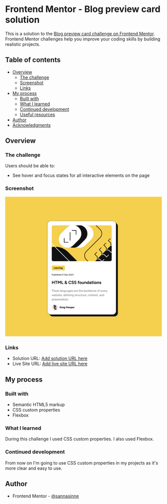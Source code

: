 # Frontend Mentor - Blog preview card solution

This is a solution to the [Blog preview card challenge on Frontend Mentor](https://www.frontendmentor.io/challenges/blog-preview-card-ckPaj01IcS). Frontend Mentor challenges help you improve your coding skills by building realistic projects. 

## Table of contents

- [Overview](#overview)
  - [The challenge](#the-challenge)
  - [Screenshot](#screenshot)
  - [Links](#links)
- [My process](#my-process)
  - [Built with](#built-with)
  - [What I learned](#what-i-learned)
  - [Continued development](#continued-development)
  - [Useful resources](#useful-resources)
- [Author](#author)
- [Acknowledgments](#acknowledgments)


## Overview

### The challenge

Users should be able to:

- See hover and focus states for all interactive elements on the page

### Screenshot

![](./assets/images/screenshot.jpg)

### Links

- Solution URL: [Add solution URL here](https://github.com/sannasinne/blog-preview-card)
- Live Site URL: [Add live site URL here](https://sannasinne.github.io/blog-preview-card/)

## My process

### Built with

- Semantic HTML5 markup
- CSS custom properties
- Flexbox

### What I learned

During this challenge I used CSS custom properties. I also used Flexbox.

### Continued development

From now on I'm going to use CSS custom properties in my projects as it's more clear and easy to use.

## Author

- Frontend Mentor - [@sannasinne](https://www.frontendmentor.io/profile/sannasinne)
